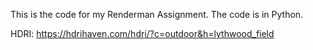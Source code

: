 This is the code for my Renderman Assignment. The code is in Python.

HDRI: https://hdrihaven.com/hdri/?c=outdoor&h=lythwood_field
